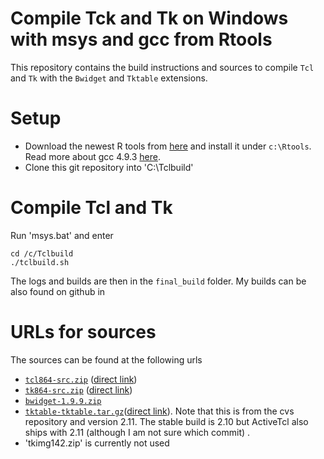 
# Compile Tck and Tk on Windows with msys and gcc from Rtools

This repository contains the build instructions and sources to compile
`Tcl` and `Tk` with the `Bwidget` and `Tktable` extensions.

# Setup

* Download the newest R tools from
[here](https://cran.r-project.org/bin/windows/Rtools/) and install it
under `c:\Rtools`. Read more about gcc 4.9.3
[here](https://github.com/rwinlib/r-base#readme).
* Clone this git repository into 'C:\Tclbuild'


# Compile Tcl and Tk

Run 'msys.bat' and enter

~~~
cd /c/Tclbuild
./tclbuild.sh
~~~

The logs and builds are then in the `final_build` folder. My builds
can be also found on github in



# URLs for sources

The sources can be found at the following urls

* [`tcl864-src.zip`](https://www.tcl.tk/software/tcltk/download.html) ([direct link](http://prdownloads.sourceforge.net/tcl/tcl864-src.zip))
* [`tk864-src.zip`](https://www.tcl.tk/software/tcltk/download.html) ([direct link](http://prdownloads.sourceforge.net/tcl/tk864-src.zip))
* [`bwidget-1.9.9.zip`](http://sourceforge.net/projects/tcllib/files/BWidget/)
* [`tktable-tktable.tar.gz`](http://tktable.cvs.sourceforge.net/viewvc/tktable/tktable/)([direct link](http://tktable.cvs.sourceforge.net/viewvc/tktable/tktable/?view=tar)). Note that
this is from the cvs repository and version 2.11. The stable build
is 2.10 but ActiveTcl also ships with 2.11 (although I am not sure
which commit) .
* 'tkimg142.zip' is currently not used
